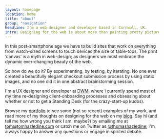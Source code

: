 ```yaml
---
layout: homepage
location: home
title: "about"
group: "navigation"
headline: I'm a web designer and developer based in Cornwall, UK.
intro: Designing for the web is about more than painting pretty pictures of websites. You have to get down and dirty in the browser as soon as possible.
---
```


In this post-smartphone age we have to build sites that work on everything from watch-sized screens to touch devices the size of table-tops. The print ‘canvas’ is a myth in web-design; as designers we must embrace the dynamic ever-changing beauty of the web.

So how do we do it? By experimenting, by testing, by iterating. No one ever created a beautifully elegant checkout submission process by using static images, and no one did it in one abstract brainstorming session.

I'm a UX designer and developer at [DWM](//wearedwm.com), where I currently spend most of my time re-designing client-onboarding processes and obsessing about whether or not to get a Standing Desk (for the crazy-start-up kudos).

Browse my [portfolio](/portfolio) to see some (not so recent) examples of my work, and read more of my thoughts on designing for the web on my [blog](/blog). Say hi (and tell me how wrong you think I am, maybe?) by emailing me at [tom@tomhazledine.com](mailto:tom@tomhazledine.com) or catch me on Twitter as [@thomashazledine](//twitter.com/thomashazledine); I'm always happy to answer any questions or engage in spirited debate.